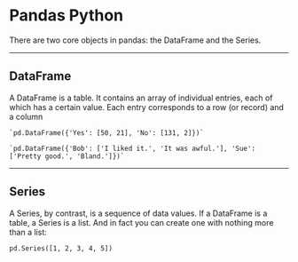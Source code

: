 # Pandas Python
There are two core objects in pandas: the DataFrame and the Series.

--- 

## DataFrame

A DataFrame is a table. It contains an array of individual entries, each of which has a certain value. Each entry corresponds to a row (or record) and a column

    `pd.DataFrame({'Yes': [50, 21], 'No': [131, 2]})`

    `pd.DataFrame({'Bob': ['I liked it.', 'It was awful.'], 'Sue': ['Pretty good.', 'Bland.']})`


---

## Series

A Series, by contrast, is a sequence of data values. If a DataFrame is a table, a Series is a list. And in fact you can create one with nothing more than a list:

`pd.Series([1, 2, 3, 4, 5])`